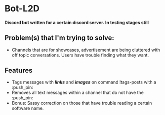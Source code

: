 
# Bot-L2D
#### Discord bot written for a certain discord server. In testing stages still

## Problem(s) that I'm trying to solve:
+ Channels that are for showcases, advertisement are being cluttered with off topic conversations. Users have trouble finding what they want.


## Features
+ Tags messages with ***links*** and ***images*** on command !tags-posts with a :push_pin:
+ Removes all text messages within a channel that do not have the :push_pin:
+ Bonus: Sassy correction on those that have trouble reading a certain software name.
